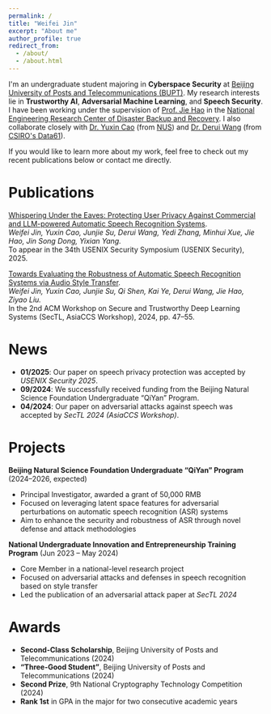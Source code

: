 ```yaml
---
permalink: /
title: "Weifei Jin"
excerpt: "About me"
author_profile: true
redirect_from: 
  - /about/
  - /about.html
---
```


I'm an undergraduate student majoring in **Cyberspace Security** at 
[Beijing University of Posts and Telecommunications (BUPT)](https://www.bupt.edu.cn/).
My research interests lie in **Trustworthy AI**, **Adversarial Machine Learning**, and **Speech Security**.
I have been working under the supervision of [Prof. Jie Hao](https://scss.bupt.edu.cn/info/1063/3808.htm) in the [National Engineering Research Center of Disaster Backup and Recovery](http://www.zaibei.org.cn/).
I also collaborate closely with [Dr. Yuxin Cao](https://scholar.google.com/citations?user=GCYqueEAAAAJ) (from [NUS](https://www.comp.nus.edu.sg/)) and [Dr. Derui Wang](https://scholar.google.com.au/citations?user=uAbiaaUAAAAJ) (from [CSIRO's Data61](https://www.csiro.au/en/research/technology-space?start=0&count=12)).

If you would like to learn more about my work, feel free to check out my recent publications below or contact me directly.

Publications
======
<a href="#" target="_blank">Whispering Under the Eaves: Protecting User Privacy Against Commercial and LLM-powered Automatic Speech Recognition Systems</a>.  
<i>Weifei Jin, Yuxin Cao, Junjie Su, Derui Wang, Yedi Zhang, Minhui Xue, Jie Hao, Jin Song Dong, Yixian Yang.</i>  
To appear in the 34th USENIX Security Symposium (USENIX Security), 2025.

<a href="https://arxiv.org/abs/2405.09470" target="_blank">Towards Evaluating the Robustness of Automatic Speech Recognition Systems via Audio Style Transfer</a>.  
<i>Weifei Jin, Yuxin Cao, Junjie Su, Qi Shen, Kai Ye, Derui Wang, Jie Hao, Ziyao Liu.</i>  
In the 2nd ACM Workshop on Secure and Trustworthy Deep Learning Systems (SecTL, AsiaCCS Workshop), 2024, pp. 47–55.

News
======
- **01/2025**: Our paper on speech privacy protection was accepted by *USENIX Security 2025*.  
- **09/2024**: We successfully received funding from the Beijing Natural Science Foundation Undergraduate “QiYan” Program.  
- **04/2024**: Our paper on adversarial attacks against speech was accepted by *SecTL 2024 (AsiaCCS Workshop)*.

Projects
======
**Beijing Natural Science Foundation Undergraduate “QiYan” Program** (2024–2026, expected)  
- Principal Investigator, awarded a grant of 50,000 RMB  
- Focused on leveraging latent space features for adversarial perturbations on automatic speech recognition (ASR) systems  
- Aim to enhance the security and robustness of ASR through novel defense and attack methodologies

**National Undergraduate Innovation and Entrepreneurship Training Program** (Jun 2023 – May 2024)  
- Core Member in a national-level research project  
- Focused on adversarial attacks and defenses in speech recognition based on style transfer  
- Led the publication of an adversarial attack paper at *SecTL 2024*

Awards
======
- **Second-Class Scholarship**, Beijing University of Posts and Telecommunications (2024)  
- **“Three-Good Student”**, Beijing University of Posts and Telecommunications (2024)  
- **Second Prize**, 9th National Cryptography Technology Competition (2024)  
- **Rank 1st** in GPA in the major for two consecutive academic years  

